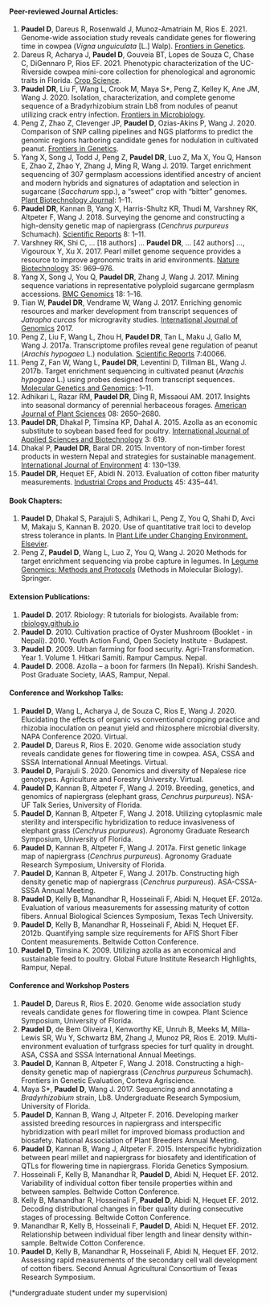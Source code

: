 #### Peer-reviewed Journal Articles:

1. **Paudel D**, Dareus R, Rosenwald J, Munoz-Amatriain M, Rios E. 2021. Genome-wide association study reveals candidate genes for flowering time in cowpea (*Vigna unguiculata* [L.] Walp). [Frontiers in Genetics](https://www.frontiersin.org/articles/10.3389/fgene.2021.667038/full).
2.	Dareus R, Acharya J, **Paudel D**, Gouveia BT, Lopes de Souza C, Chase C, DiGennaro P, Rios EF. 2021. Phenotypic characterization of the UC-Riverside cowpea mini-core collection for phenological and agronomic traits in Florida. [Crop Science](https://acsess.onlinelibrary.wiley.com/doi/abs/10.1002/csc2.20544).
3.	**Paudel DR**, Liu F, Wang L, Crook M, Maya S*, Peng Z, Kelley K, Ane JM, Wang J. 2020. Isolation, characterization, and complete genome sequence of a Bradyrhizobium strain Lb8 from nodules of peanut utilizing crack entry infection. [Frontiers in Microbiology](https://www.frontiersin.org/articles/10.3389/fmicb.2020.00093).
4.	Peng Z, Zhao Z, Clevenger JP, **Paudel D**, Ozias-Akins P, Wang J. 2020. Comparison of SNP calling pipelines and NGS platforms to predict the genomic regions harboring candidate genes for nodulation in cultivated peanut. [Frontiers in Genetics](https://www.frontiersin.org/articles/10.3389/fgene.2020.00222/full).
5.	Yang X, Song J, Todd J, Peng Z, **Paudel DR**, Luo Z, Ma X, You Q, Hanson E, Zhao Z, Zhao Y, Zhang J, Ming R, Wang J. 2019. Target enrichment sequencing of 307 germplasm accessions identified ancestry of ancient and modern hybrids and signatures of adaptation and selection in sugarcane (*Saccharum* spp.), a “sweet” crop with “bitter” genomes. [Plant Biotechnology Journal](https://onlinelibrary.wiley.com/doi/full/10.1111/pbi.12992): 1–11.
6.	**Paudel DR**, Kannan B, Yang X, Harris-Shultz KR, Thudi M, Varshney RK, Altpeter F, Wang J. 2018. Surveying the genome and constructing a high-density genetic map of napiergrass (*Cenchrus purpureus* Schumach). [Scientific Reports](https://www.nature.com/articles/s41598-018-32674-x) 8: 1–11.
7.	Varshney RK, Shi C, … [18 authors] … **Paudel DR**, … [42 authors] …, Vigouroux Y, Xu X. 2017. Pearl millet genome sequence provides a resource to improve agronomic traits in arid environments. [Nature Biotechnology](https://www.nature.com/articles/nbt.3943) 35: 969–976.
8.	Yang X, Song J, You Q, **Paudel DR**, Zhang J, Wang J. 2017. Mining sequence variations in representative polyploid sugarcane germplasm accessions. [BMC Genomics](https://bmcgenomics.biomedcentral.com/articles/10.1186/s12864-017-3980-3) 18: 1–16.
9.	Tian W, **Paudel DR**, Vendrame W, Wang J. 2017. Enriching genomic resources and marker development from transcript sequences of *Jatropha curcas* for microgravity studies. [International Journal of Genomics](https://www.hindawi.com/journals/ijg/2017/8614160/) 2017.
10.	Peng Z, Liu F, Wang L, Zhou H, **Paudel DR**, Tan L, Maku J, Gallo M, Wang J. 2017a. Transcriptome profiles reveal gene regulation of peanut (*Arachis hypogaea* L.) nodulation. [Scientific Reports](https://www.nature.com/articles/srep40066) 7:40066.
11.	Peng Z, Fan W, Wang L, **Paudel DR**, Leventini D, Tillman BL, Wang J. 2017b. Target enrichment sequencing in cultivated peanut (*Arachis hypogaea* L.) using probes designed from transcript sequences. [Molecular Genetics and Genomics](https://link.springer.com/article/10.1007%2Fs00438-017-1327-z): 1–11.
12.	Adhikari L, Razar RM, **Paudel DR**, Ding R, Missaoui AM. 2017. Insights into seasonal dormancy of perennial herbaceous forages. [American Journal of Plant Sciences](https://m.scirp.org/papers/79625) 08: 2650–2680.
13.	**Paudel DR**, Dhakal P, Timsina KP, Dahal A. 2015. Azolla as an economic substitute to soybean based feed for poultry. [International Journal of Applied Sciences and Biotechnology](https://www.nepjol.info/index.php/IJASBT/article/view/13636/11507) 3: 619.
14.	Dhakal P, **Paudel DR**, Baral DR. 2015. Inventory of non-timber forest products in western Nepal and strategies for sustainable management. [International Journal of Environment](https://www.nepjol.info/index.php/IJE/article/view/15707/12642) 4: 130–139.
15.	**Paudel DR**, Hequet EF, Abidi N. 2013. Evaluation of cotton fiber maturity measurements. [Industrial Crops and Products](https://www.sciencedirect.com/science/article/abs/pii/S0926669013000095) 45: 435–441.

#### Book Chapters:

1. 	**Paudel D**, Dhakal S, Parajuli S, Adhikari L, Peng Z, You Q, Shahi D, Avci M, Makaju S, Kannan B. 2020. Use of quantitative trait loci to develop stress tolerance in plants. In [Plant Life under Changing Environment. Elsevier](https://www.sciencedirect.com/science/article/pii/B9780128182048000485).
2. 	 Peng Z, **Paudel D**, Wang L, Luo Z, You Q, Wang J. 2020 Methods for target enrichment sequencing via probe capture in legumes. In [Legume Genomics: Methods and Protocols](https://link.springer.com/protocol/10.1007%2F978-1-0716-0235-5_10) (Methods in Molecular Biology). Springer.

#### Extension Publications: 

1.	**Paudel D**. 2017. Rbiology: R tutorials for biologists. Available from: [rbiology.github.io](https://rbiology.github.io/)
2.	**Paudel D**. 2010. Cultivation practice of Oyster Mushroom (Booklet - in Nepali). 2010. Youth Action Fund, Open Society Institute - Budapest.
3.	**Paudel D**. 2009. Urban farming for food security. Agri-Transformation. Year 1. Volume 1. Hitkari Samiti. Rampur Campus. Nepal.
4.	**Paudel D**. 2008. Azolla – a boon for farmers (In Nepali). Krishi Sandesh. Post Graduate Society, IAAS, Rampur, Nepal.

#### Conference and Workshop Talks:
1.	**Paudel D**, Wang L, Acharya J, de Souza C, Rios E, Wang J. 2020. Elucidating the effects of organic vs conventional cropping practice and rhizobia inoculation on peanut yield and rhizosphere microbial diversity. NAPA Conference 2020. Virtual.
2.	**Paudel D**, Dareus R, Rios E. 2020. Genome wide association study reveals candidate genes for flowering time in cowpea. ASA, CSSA and SSSA International Annual Meetings. Virtual.
3.	**Paudel D**, Parajuli S. 2020. Genomics and diversity of Nepalese rice genotypes. Agriculture and Forestry University. Virtual.
4.	**Paudel D**, Kannan B, Altpeter F, Wang J. 2019. Breeding, genetics, and genomics of napiergrass (elephant grass, *Cenchrus purpureus*). NSA-UF Talk Series, University of Florida.
5.	**Paudel D**, Kannan B, Altpeter F, Wang J. 2018. Utilizing cytoplasmic male sterility and interspecific hybridization to reduce invasiveness of elephant grass (*Cenchrus purpureus*). Agronomy Graduate Research Symposium, University of Florida.
6.	**Paudel D**, Kannan B, Altpeter F, Wang J. 2017a. First genetic linkage map of napiergrass (*Cenchrus purpureus*). Agronomy Graduate Research Symposium, University of Florida.
7.	**Paudel D**, Kannan B, Altpeter F, Wang J. 2017b. Constructing high density genetic map of napiergrass (*Cenchrus purpureus*). ASA-CSSA-SSSA Annual Meeting.
8.	**Paudel D**, Kelly B, Manandhar R, Hosseinali F, Abidi N, Hequet EF. 2012a. Evaluation of various measurements for assessing maturity of cotton fibers. Annual Biological Sciences Symposium, Texas Tech University.
9.	**Paudel D**, Kelly B, Manandhar R, Hosseinali F, Abidi N, Hequet EF. 2012b. Quantifying sample size requirements for AFIS Short Fiber Content measurements. Beltwide Cotton Conference.
10.	**Paudel D**, Timsina K. 2009. Utilizing azolla as an economical and sustainable feed to poultry. Global Future Institute Research Highlights, Rampur, Nepal.

#### Conference and Workshop Posters 

1.	**Paudel D**, Dareus R, Rios E. 2020. Genome wide association study reveals candidate genes for flowering time in cowpea. Plant Science Symposium, University of Florida.
2.	**Paudel D**, de Bem Oliveira I, Kenworthy KE, Unruh B, Meeks M, Milla-Lewis SR, Wu Y, Schwartz BM, Zhang J, Munoz PR, Rios E. 2019. Multi-environment evaluation of turfgrass species for turf quality in drought. ASA, CSSA and SSSA International Annual Meetings.
3.	**Paudel D**, Kannan B, Altpeter F, Wang J. 2018. Constructing a high-density genetic map of napiergrass (*Cenchrus purpureus* Schumach). Frontiers in Genetic Evaluation, Corteva Agriscience.
4.	Maya S\*, **Paudel D**, Wang J. 2017. Sequencing and annotating a *Bradyrhizobium* strain, Lb8. Undergraduate Research Symposium, University of Florida.
5.	**Paudel D**, Kannan B, Wang J, Altpeter F. 2016. Developing marker assisted breeding resources in napiergrass and interspecific hybridization with pearl millet for improved biomass production and biosafety. National Association of Plant Breeders Annual Meeting.
6.	**Paudel D**, Kannan B, Wang J, Altpeter F. 2015. Interspecific hybridization between pearl millet and napiergrass for biosafety and identification of QTLs for flowering time in napiergrass. Florida Genetics Symposium.
7.	Hosseinali F, Kelly B, Manandhar R, **Paudel D**, Abidi N, Hequet EF. 2012. Variability of individual cotton fiber tensile properties within and between samples. Beltwide Cotton Conference.
8.	Kelly B, Manandhar R, Hosseinali F, **Paudel D**, Abidi N, Hequet EF. 2012. Decoding distributional changes in fiber quality during consecutive stages of processing. Beltwide Cotton Conference.
9.	Manandhar R, Kelly B, Hosseinali F, **Paudel D**, Abidi N, Hequet EF. 2012. Relationship between individual fiber length and linear density within-sample. Beltwide Cotton Conference.
10.	**Paudel D**, Kelly B, Manandhar R, Hosseinali F, Abidi N, Hequet EF. 2012. Assessing rapid measurements of the secondary cell wall development of cotton fibers. Second Annual Agricultural Consortium of Texas Research Symposium.

(\*undergraduate student under my supervision)
